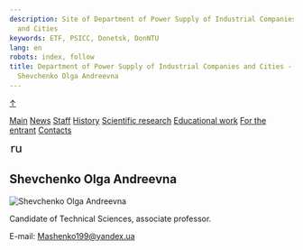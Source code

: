 ```yaml
---
description: Site of Department of Power Supply of Industrial Companies
  and Cities
keywords: ETF, PSICC, Donetsk, DonNTU
lang: en
robots: index, follow
title: Department of Power Supply of Industrial Companies and Cities -
  Shevchenko Olga Andreevna
---
```


<a href="#" id="toTop">↑</a>

<div class="container">

<div id="header">

<div id="epg">

[](http://etf.donntu.ru/epg/index.htm)

</div>

<div id="donntu">

[](http://donntu.ru)

</div>

<div id="etf">

[](http://fier.donntu.ru/index.php?lang=ru)

</div>

</div>

<div id="menu">

[Main](../index.htm) [News](../news.htm)
<a href="../staff.htm" class="buttonsup">Staff</a>
[History](../history.htm) [Scientific research](../science.htm)
[Educational work](../study.htm) [For the entrant](../abityrienty.htm)
[Contacts](../contacts.htm)

</div>

<div id="content">

<div id="langbox">

[![Русский язык](../../images/ru2.png)](../../ru/staff/shevchenko.htm)

</div>

## Shevchenko Olga Andreevna

<div id="photomag">

![Shevchenko Olga Andreevna](../../images/staff/shevchenko.jpg)

</div>

Candidate of Technical Sciences, associate professor.

E-mail: <Mashenko199@yandex.ua>

</div>

<div id="footer">

</div>

</div>

